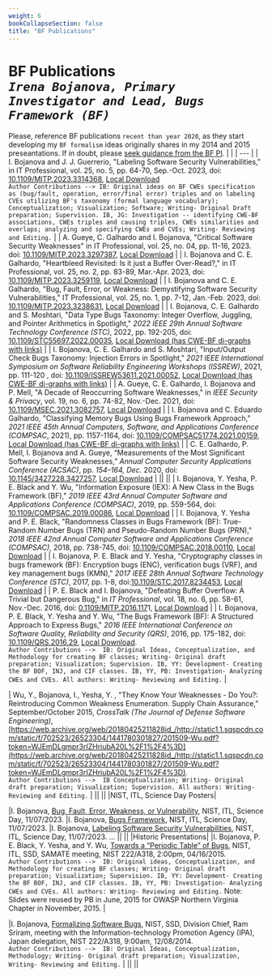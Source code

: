 ```yaml
---
weight: 6
bookCollapseSection: false
title: "BF Publications"
---
```

# BF Publications <br/>_`Irena Bojanova, Primary Investigator and Lead, Bugs Framework (BF)`_

Please, reference BF publications `recent than year 2020`, as they start developing my `BF formalism` ideas originally shares in my 2014 and 2015 preseantations. 
If in doubt, please [seek guidance from the BF PI](/BF/info/contact/bf-contact).
|     |
| --- |
| I. Bojanova and J. J. Guerrerio, "Labeling Software Security Vulnerabilities," in IT Professional, vol. 25, no. 5, pp. 64-70, Sep.-Oct. 2023, doi: [10.1109/MITP.2023.3314368](https://doi.org/10.1109/MITP.2023.3314368), [Local Download](../../../Labeling_Software_Security_Vulnerabilities____IT_Pro__PREPRINT_.pdf) <br/> 
`Author Contributions --> IB: Original ideas on BF CWEs specification as (bug/fault, operation, error/final error) triples and on labeling CVEs utilizing BF's taxonomy (formal language vocabulary); Conceptualization; Visualization; Software; Writing- Original Draft preparation; Supervision. IB, JG: Investigation -- identifying CWE-BF associations, CWEs triples and causing triples, CWEs similarities and overlaps; analyzing and specifying CWEs and CVEs; Writing- Reviewing and Editing.` |
| A. Gueye, C. Galhardo and I. Bojanova, "Critical Software Security Weaknesses" in IT Professional, vol. 25, no. 04, pp. 11-16, 2023. doi: [10.1109/MITP.2023.3297387](https://doi.org/10.1109/MITP.2023.3297387), [Local Download](https://tsapps.nist.gov/publication/get_pdf.cfm?pub_id=956331) |
| I. Bojanova and C. E. Galhardo, "Heartbleed Revisited: Is it just a Buffer Over-Read?," in IT Professional, vol. 25, no. 2, pp. 83-89, Mar.-Apr. 2023, doi: [10.1109/MITP.2023.3259119](https://doi.org/10.1109/MITP.2023.3259119), [Local Download](https://tsapps.nist.gov/publication/get_pdf.cfm?pub_id=936519) |
| I. Bojanova and C. E. Galhardo, "Bug, Fault, Error, or Weakness: Demystifying Software Security Vulnerabilities," IT Professional, vol. 25, no. 1, pp. 7-12, Jan.-Feb. 2023, doi: [10.1109/MITP.2023.3238631](https://doi.ieeecomputersociety.org/10.1109/MITP.2023.3238631), [Local Download](https://tsapps.nist.gov/publication/get_pdf.cfm?pub_id=936191) | 
| I. Bojanova, C. E. Galhardo and S. Moshtari, "Data Type Bugs Taxonomy: Integer Overflow, Juggling, and Pointer Arithmetics in Spotlight," _2022 IEEE 29th Annual Software Technology Conference (STC)_, 2022, pp. 192-205, doi: [10.1109/STC55697.2022.00035](https://doi.org/10.1109/STC55697.2022.00035), [Local Download (has CWE-BF di-graphs with links)](https://tsapps.nist.gov/publication/get_pdf.cfm?pub_id=935220) |
| I. Bojanova, C. E. Galhardo and S. Moshtari, "Input/Output Check Bugs Taxonomy: Injection Errors in Spotlight," _2021 IEEE International Symposium on Software Reliability Engineering Workshops (ISSREW)_, 2021, pp. 111-120 , doi: [10.1109/ISSREW53611.2021.00052](https://doi.org/10.1109/ISSREW53611.2021.00052), [Local Download (has CWE-BF di-graphs with links)](https://tsapps.nist.gov/publication/get_pdf.cfm?pub_id=933193) |
| A. Gueye, C. E. Galhardo, I. Bojanova and P. Mell, "A Decade of Reoccurring Software Weaknesses," in _IEEE Security & Privacy_, vol. 19, no. 6, pp. 74-82, Nov.-Dec. 2021, doi: [10.1109/MSEC.2021.3082757](https://doi.org/10.1109/MSEC.2021.3082757), [Local Download](https://tsapps.nist.gov/publication/get_pdf.cfm?pub_id=932064) |
| I. Bojanova and C. Eduardo Galhardo, "Classifying Memory Bugs Using Bugs Framework Approach," _2021 IEEE 45th Annual Computers, Software, and Applications Conference (COMPSAC_, 2021), pp. 1157-1164, doi: [10.1109/COMPSAC51774.2021.00159](https://doi.org/10.1109/COMPSAC51774.2021.00159), [Local Download (has CWE-BF di-graphs with links)](https://tsapps.nist.gov/publication/get_pdf.cfm?pub_id=930038) |
| C. E. Galhardo, P. Mell, I. Bojanova and A. Gueye, “Measurements of the Most Significant Software Security Weaknesses,” _Annual Computer Security Applications Conference (ACSAC)_, pp. _154–164, Dec._ 2020, doi: [10.1145/3427228.3427257](https://doi.org/10.1145/3427228.3427257), [Local Download](https://tsapps.nist.gov/publication/get_pdf.cfm?pub_id=930459) |
||
||
| I. Bojanova, Y. Yesha, P. E. Black and Y. Wu, "Information Exposure (IEX): A New Class in the Bugs Framework (BF)," _2019 IEEE 43rd Annual Computer Software and Applications Conference (COMPSAC)_, 2019, pp. 559-564, doi: [10.1109/COMPSAC.2019.00086](https://doi.org/10.1109/COMPSAC.2019.00086), [Local Download](https://tsapps.nist.gov/publication/get_pdf.cfm?pub_id=927491) |
| I. Bojanova, Y. Yesha and P. E. Black, "Randomness Classes in Bugs Framework (BF): True-Random Number Bugs (TRN) and Pseudo-Random Number Bugs (PRN)," _2018 IEEE 42nd Annual Computer Software and Applications Conference (COMPSAC)_, 2018, pp. 738-745, doi: [10.1109/COMPSAC.2018.00110](https://doi.org/10.1109/COMPSAC.2018.00110), [Local Download](https://tsapps.nist.gov/publication/get_pdf.cfm?pub_id=925123) |
| I. Bojanova, P. E. Black and Y. Yesha, "Cryptography classes in bugs framework (BF): Encryption bugs (ENC), verification bugs (VRF), and key management bugs (KMN)," _2017 IEEE 28th Annual Software Technology Conference (STC)_, 2017, pp. 1-8, doi:[10.1109/STC.2017.8234453](https://doi.org/10.1109/STC.2017.8234453), [Local Download](https://tsapps.nist.gov/publication/get_pdf.cfm?pub_id=923663) |
| P. E. Black and I. Bojanova, "Defeating Buffer Overflow: A Trivial but Dangerous Bug," in _IT Professional_, vol. 18, no. 6, pp. 58-61, Nov.-Dec. 2016, doi: [0.1109/MITP.2016.117](https://doi.org/10.1109/MITP.2016.117)1, [Local Download](https://tsapps.nist.gov/publication/get_pdf.cfm?pub_id=921507) |
| I. Bojanova, P. E. Black, Y. Yesha and Y. Wu, "The Bugs Framework (BF): A Structured Approach to Express Bugs," _2016 IEEE International Conference on Software Quality, Reliability and Security (QRS)_, 2016, pp. 175-182, doi: [10.1109/QRS.2016.29](https://doi.org/10.1109/QRS.2016.29), [Local Download](https://tsapps.nist.gov/publication/get_pdf.cfm?pub_id=920564). <br/> `Author Contributions -->  IB: Original Ideas, Conceptualization, and Methodology for creating BF classes; Writing- Original draft preparation; Visualization; Supervision. IB, YY: Development- Creating the BF BOF, INJ, and CIF classes. IB, YY, PB: Investigation- Analyzing CWEs and CVEs. All authors: Writing- Reviewing and Editing.` |

<!-- IB and PB wrote and revised introduction and conclusion original draft. IB wrote and revised the BF, BF classes, and CVE descriptions original draft.  -->
| Wu, Y., Bojanova, I., Yesha, Y. , "They Know Your Weaknesses - Do You?: Reintroducing Common Weakness Enumeration. Supply Chain Assurance," September/October 2015, _CrossTalk (The Journal of Defense Software Engineering)_, [https://web.archive.org/web/20180425211828id_/http://static1.1.sqspcdn.com/static/f/702523/26523304/1441780301827/201509-Wu.pdf?token=WJEmDLgmpr3rIZHriubA20L%2F1%2F4%3D](https://web.archive.org/web/20180425211828id_/http://static1.1.sqspcdn.com/static/f/702523/26523304/1441780301827/201509-Wu.pdf?token=WJEmDLgmpr3rIZHriubA20L%2F1%2F4%3D). <br/>`Author Contributions -->  IB Conceptualization; Writing- Original draft preparation; Visualization; Supervision. All authors: Writing- Reviewing and Editing.` |
||
||
|NIST, ITL, Science Day Posters|

|I. Bojanova, [Bug, Fault, Error, Weakness, or Vulnerability](../../../Posters/Bug-Fault-Error-Weakness-or-Vulnerability--11072023.pdf), NIST, ITL, Science Day, 11/07/2023.
|I. Bojanova, [Bugs Framework](../../../Posters/Bugs-Framework--11072023.pdf), NIST, ITL, Science Day, 11/07/2023.
|I. Bojanova, [Labeling Software Security Vulnerabilities](../../../Posters/Labeling-Software-Security-Vulnerabilities--11072023.pdf), NIST, ITL, Science Day, 11/07/2023.
...
||
||
|Historic Presentations|
|I. Bojanova, P. E. Black, Y. Yesha, and Y. Wu, [Towards a “Periodic Table” of Bugs](../../../Presentations/Towards_a_Periodic_Table_of_Bugs--04092015.pdf), NIST, ITL, SSD, SAMATE meeting, NIST 222/A318, 2:00pm, 04/16/2015. <br/> `Author Contributions -->  IB: Original ideas, Conceptualization, and Methodology for creating BF classes; Writing- Original draft preparation; Visualization; Supervision. IB, YY: Development- Creating the BF BOF, INJ, and CIF classes. IB, YY, PB: Investigation- Analyzing CWEs and CVEs. All authors: Writing- Reviewing and Editing.` Note: Slides were reused by PB in June, 2015 for OWASP Northern Virginia Chapter in November, 2015. |
<!-- https://www.nist.gov/publications/towards-147periodic-table148-bugs -->
 <!-- - all figures/tables, except PB provided those on slides 11 an 16; YW -- dissertation figure on slide 13  -->
|I. Bojanova, [Formalizing Software Bugs](../../../Presentations/Formalizing_Software_Bugs--12092014.pdf), NIST, SSD, Division Chief, Ram Sriram, meeting with the Information-technology Promotion Agency (IPA), Japan delegation, NIST 222/A318, 9:00am, 12/08/2014. <br/> `Author Contributions -->  IB: Original Ideas, Conceptualization, Methodology; Writing- Original draft preparation; Visualization, Writing- Reviewing and Editing.` |
||
||